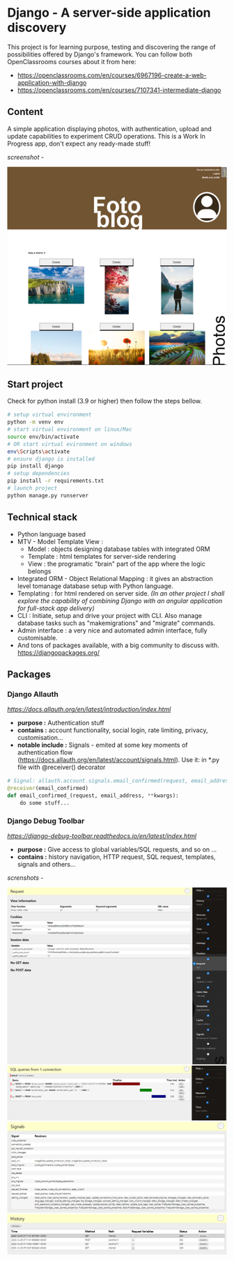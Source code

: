 # Django - A server-side application discovery

This project is for learning purpose, testing and discovering the range of possibilities offered by Django's framework.
You can follow both OpenClassrooms courses about it from here:
- https://openclassrooms.com/en/courses/6967196-create-a-web-application-with-django
- https://openclassrooms.com/en/courses/7107341-intermediate-django

## Content

A simple application displaying photos, with authentication, upload and update capabilities to experiment CRUD operations. This is a Work In Progress app, don't expect any ready-made stuff!

*screenshot -*

![Homepage](/common_static/README_media/screenshot.png)

## Start project

Check for python install (3.9 or higher) then follow the steps bellow.

```bash
# setup virtual environment
python -m venv env
# start virtual environment on linux/Mac
source env/bin/activate
# OR start virtual evironment on windows
env\Scripts\activate
# ensure django is installed
pip install django
# setup dependencies
pip install -r requirements.txt
# launch project
python manage.py runserver
```

## Technical stack

- Python language based
- MTV - Model Template View :
    - Model : objects designing database tables with integrated ORM
    - Template : html templates for server-side rendering
    - View : the programatic "brain" part of the app where the logic belongs
- Integrated ORM - Object Relational Mapping : it gives an abstraction level tomanage database setup with Python language.
- Templating : for html rendered on server side. *(In an other project I shall explore the capability of combining Django with an angular application for full-stack app delivery)*
- CLI : Initiate, setup and drive your project with CLI. Also manage database tasks such as "makemigrations" and "migrate" commands.
- Admin interface : a very nice and automated admin interface, fully customisable.
- And tons of packages available, with a big community to discuss with. https://djangopackages.org/

## Packages

### Django Allauth

*https://docs.allauth.org/en/latest/introduction/index.html*

- **purpose :** Authentication stuff
- **contains :** account functionality, social login, rate limiting, privacy, customisation...
- **notable include :** Signals - emited at some key moments of authentication flow (https://docs.allauth.org/en/latest/account/signals.html).
Use it: in *.py file with @receiver() decorator

```python
# Signal: allauth.account.signals.email_confirmed(request, email_address)
@receiver(email_confirmed)
def email_confirmed_(request, email_address, **kwargs):
	do some stuff...
```

### Django Debug Toolbar

*https://django-debug-toolbar.readthedocs.io/en/latest/index.html*

- **purpose :** Give access to global variables/SQL requests, and so on ...
- **contains :** history navigation, HTTP request, SQL request, templates, signals and others...

*screnshots -*

![toolbar - full toolbar with HTTP request](/common_static/README_media/toolbar_req.png)
![toolbar - SQL requests](/common_static/README_media/toolbar_sql.png)
![toolbar - Signals emitted](/common_static/README_media/toolbar_sig.png)
![toolbar - navigation history](/common_static/README_media/toolbar_his.png)